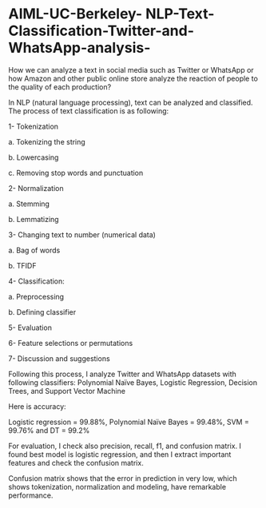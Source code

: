# AIML-UC-Berkeley- NLP-Text-Classification-Twitter-and-WhatsApp-analysis-

How we can analyze a text in social media such as Twitter or WhatsApp or how Amazon and other public online store analyze the reaction of people to the quality of each production? 

In NLP (natural language processing), text can be analyzed and classified. The process of text classification is as following: 

1-	Tokenization 

a.	Tokenizing the string 

b.	Lowercasing 

c.	Removing stop words and punctuation

2-	Normalization

a.	Stemming 

b.	Lemmatizing 

3-	Changing text to number (numerical data)

a.	Bag of words 

b.	TFIDF 

4-	Classification: 

a.	Preprocessing 

b.	Defining classifier

5-	Evaluation 

6-	Feature selections or permutations

7-	Discussion and suggestions 

Following this process, I analyze Twitter and WhatsApp datasets with following classifiers: Polynomial Naïve Bayes, Logistic Regression, Decision Trees, and Support Vector Machine 

Here is accuracy: 

Logistic regression = 99.88%, Polynomial Naïve Bayes = 99.48%, SVM = 99.76% and DT = 99.2% 

For evaluation, I check also precision, recall, f1, and confusion matrix. I found best model is logistic regression, and then I extract important features and check the confusion matrix.

Confusion matrix shows that the error in prediction in very low, which shows tokenization, normalization and modeling, have remarkable performance. 
